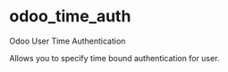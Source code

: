 # odoo_time_auth
Odoo User Time Authentication

Allows you to specify time bound authentication for user.
